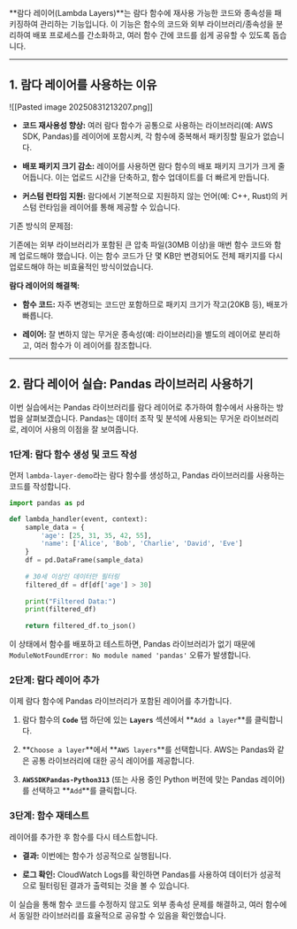 
**람다 레이어(Lambda Layers)**는 람다 함수에 재사용 가능한 코드와 종속성을 패키징하여 관리하는 기능입니다. 이 기능은 함수의 코드와 외부 라이브러리/종속성을 분리하여 배포 프로세스를 간소화하고, 여러 함수 간에 코드를 쉽게 공유할 수 있도록 돕습니다.

---

## 1. 람다 레이어를 사용하는 이유

![[Pasted image 20250831213207.png]]

- **코드 재사용성 향상:** 여러 람다 함수가 공통으로 사용하는 라이브러리(예: AWS SDK, Pandas)를 레이어에 포함시켜, 각 함수에 중복해서 패키징할 필요가 없습니다.
    
- **배포 패키지 크기 감소:** 레이어를 사용하면 람다 함수의 배포 패키지 크기가 크게 줄어듭니다. 이는 업로드 시간을 단축하고, 함수 업데이트를 더 빠르게 만듭니다.
    
- **커스텀 런타임 지원:** 람다에서 기본적으로 지원하지 않는 언어(예: C++, Rust)의 커스텀 런타임을 레이어를 통해 제공할 수 있습니다.
    

기존 방식의 문제점:

기존에는 외부 라이브러리가 포함된 큰 압축 파일(30MB 이상)을 매번 함수 코드와 함께 업로드해야 했습니다. 이는 함수 코드가 단 몇 KB만 변경되어도 전체 패키지를 다시 업로드해야 하는 비효율적인 방식이었습니다.

**람다 레이어의 해결책:**

- **함수 코드:** 자주 변경되는 코드만 포함하므로 패키지 크기가 작고(20KB 등), 배포가 빠릅니다.
    
- **레이어:** 잘 변하지 않는 무거운 종속성(예: 라이브러리)을 별도의 레이어로 분리하고, 여러 함수가 이 레이어를 참조합니다.
    

---

## 2. 람다 레이어 실습: Pandas 라이브러리 사용하기

이번 실습에서는 Pandas 라이브러리를 람다 레이어로 추가하여 함수에서 사용하는 방법을 살펴보겠습니다. Pandas는 데이터 조작 및 분석에 사용되는 무거운 라이브러리로, 레이어 사용의 이점을 잘 보여줍니다.

### 1단계: 람다 함수 생성 및 코드 작성

먼저 `lambda-layer-demo`라는 람다 함수를 생성하고, Pandas 라이브러리를 사용하는 코드를 작성합니다.


```Python
import pandas as pd

def lambda_handler(event, context):
    sample_data = {
        'age': [25, 31, 35, 42, 55],
        'name': ['Alice', 'Bob', 'Charlie', 'David', 'Eve']
    }
    df = pd.DataFrame(sample_data)
    
    # 30세 이상인 데이터만 필터링
    filtered_df = df[df['age'] > 30]
    
    print("Filtered Data:")
    print(filtered_df)
    
    return filtered_df.to_json()
```

이 상태에서 함수를 배포하고 테스트하면, Pandas 라이브러리가 없기 때문에 `ModuleNotFoundError: No module named 'pandas'` 오류가 발생합니다.

### 2단계: 람다 레이어 추가

이제 람다 함수에 Pandas 라이브러리가 포함된 레이어를 추가합니다.

1. 람다 함수의 **`Code`** 탭 하단에 있는 **`Layers`** 섹션에서 **`Add a layer`**를 클릭합니다.
    
2. **`Choose a layer`**에서 **`AWS layers`**를 선택합니다. AWS는 Pandas와 같은 공통 라이브러리에 대한 공식 레이어를 제공합니다.
    
3. **`AWSSDKPandas-Python313`** (또는 사용 중인 Python 버전에 맞는 Pandas 레이어)를 선택하고 **`Add`**를 클릭합니다.

### 3단계: 함수 재테스트

레이어를 추가한 후 함수를 다시 테스트합니다.

- **결과:** 이번에는 함수가 성공적으로 실행됩니다.
    
- **로그 확인:** CloudWatch Logs를 확인하면 Pandas를 사용하여 데이터가 성공적으로 필터링된 결과가 출력되는 것을 볼 수 있습니다.

이 실습을 통해 함수 코드를 수정하지 않고도 외부 종속성 문제를 해결하고, 여러 함수에서 동일한 라이브러리를 효율적으로 공유할 수 있음을 확인했습니다.
